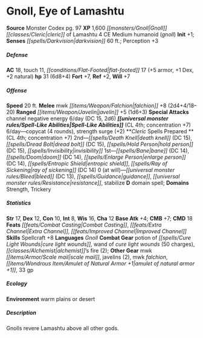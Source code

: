 ﻿---
cssclass: [monsters]
title1: Gnoll, Eye of Lamashtu
title2: Eye of Lamashtu
CR: 5
sources:
- name: Monster Codex
  page: 97
  link: http://paizo.com/products/btpy9926?Pathfinder-Roleplaying-Game-Monster-Codex
XP: 1600
race: Gnoll
classes:
- cleric of Lamashtu 4
alignment: CE
size: Medium
type: humanoid
subtypes:
- gnoll
initiative:
  bonus: 1
senses:
  darkvision: 60
AC:
  AC: 18
  touch: 11
  flat_footed: 17
  components:
    armor: 5
    dex: 1
    natural: 2
HP:
  HP: 31
  long: 6d8+4
saves:
  fort: 7
  ref: 2
  will: 7
speeds:
  base: 20
attacks:
  melee:
  - - text: mwk falchion +8 (2d4+4/18-20)
      entries:
      - - damage: 2d4+4
          crit_range: 18-20
      attack: mwk falchion
      bonus:
      - 8
  ranged:
  - - text: javelin +5 (1d6+3)
      entries:
      - - damage: 1d6+3
      attack: javelin
      bonus:
      - 5
  special:
  - channel negative energy 6/day (DC 15, 2d6)
spell_like_abilities:
  entries:
  - name: copycat
    source: default
    freq: 6/day
    other: 4 rounds
  - name: strength surge
    source: default
    freq: 6/day
    other: '+2'
  sources:
  - name: default
    CL: 4
    concentration: 7
spells:
  entries:
  - name: death knell
    source: Cleric
    level: 2
    DC: 15
  - superscripts:
    - UM
    name: dread bolt
    source: Cleric
    level: 2
    DC: 15
  - name: hold person
    source: Cleric
    level: 2
    DC: 15
  - is_domain_spell: true
    name: invisibility
    source: Cleric
    level: 2
  - name: bane
    source: Cleric
    level: 1
    DC: 14
  - name: doom
    source: Cleric
    level: 1
    DC: 14
  - is_domain_spell: true
    name: enlarge person
    source: Cleric
    level: 1
    DC: 14
  - name: entropic shield
    source: Cleric
    level: 1
  - superscripts:
    - UM
    name: ray of sickening
    source: Cleric
    level: 1
    DC: 14
  - name: bleed
    source: Cleric
    level: 0
    DC: 13
  - name: guidance
    source: Cleric
    level: 0
  - name: resistance
    source: Cleric
    level: 0
  - name: stabilize
    source: Cleric
    level: 0
  sources:
  - name: Cleric
    type: prepared
    CL: 4
    concentration: 7
    slots:
      0: at-will
    domains:
    - strength
    - trickery
ability_scores:
  STR: 17
  DEX: 12
  CON: 10
  INT: 8
  WIS: 16
  CHA: 12
BAB: 4
CMB: 7
CMD: 18
feats:
- name: Combat Casting
- name: Extra Channel
- name: Improved Channel
skills:
  Spellcraft: 8
  Perception: 3
languages:
- Gnoll
gear:
  combat:
  - potion of cure light wounds
  - wand of cure light wounds (50 charges)
  - alchemist's fire (2)
  other:
  - mwk scale mail
  - javelins (2)
  - mwk falchion
  - amulet of natural armor +1
  - 33 gp
ecology:
  environment: warm plains or desert
desc_long: Gnolls revere Lamashtu above all other gods.

---

# Gnoll, Eye of Lamashtu

**Source** Monster Codex pg. 97
**XP** 1,600
_[[monsters/Gnoll|Gnoll]]_ _[[classes/Cleric|cleric]]_ of Lamashtu 4
CE Medium humanoid (_gnoll_)
**Init** +1; **Senses** _[[spells/Darkvision|darkvision]]_ 60 ft.; Perception +3

##### Defense

**AC** 18, touch 11, _[[conditions/Flat-Footed|flat-footed]]_ 17 (+5 armor, +1 Dex, +2 natural)
**hp** 31 (6d8+4)
**Fort** +7, **Ref** +2, **Will** +7

##### Offense
**Speed** 20 ft.
**Melee** mwk _[[items/Weapon/Falchion|falchion]]_ +8 (2d4+4/18–20)
**Ranged** _[[items/Weapon/Javelin|javelin]]_ +5 (1d6+3)
**Special Attacks** channel negative energy 6/day (DC 15, 2d6)
**_[[universal monster rules/Spell-Like Abilities|Spell-Like Abilities]]_** (CL 4th; concentration +7)
6/day—copycat (4 rounds), strength surge (+2)
**_Cleric_ Spells Prepared **(CL 4th; concentration +7)
2nd—_[[spells/Death Knell|death knell]]_ (DC 15), _[[spells/Dread Bolt|dread bolt]]_ (DC 15), _[[spells/Hold Person|hold person]]_ (DC 15), _[[spells/Invisibility|invisibility]]_
1st—_[[spells/Bane|bane]]_ (DC 14), _[[spells/Doom|doom]]_ (DC 14), _[[spells/Enlarge Person|enlarge person]]_ (DC 14), _[[spells/Entropic Shield|entropic shield]]_, _[[spells/Ray of Sickening|ray of sickening]]_ (DC 14)
0 (at will)—_[[universal monster rules/Bleed|bleed]]_ (DC 13), _[[spells/Guidance|guidance]]_, _[[universal monster rules/Resistance|resistance]]_, stabilize
**D** domain spell; **Domains** Strength, Trickery

##### Statistics
**Str** 17, **Dex** 12, **Con** 10, **Int** 8, **Wis** 16, **Cha** 12
**Base Atk** +4; **CMB** +7; **CMD** 18
**Feats** _[[feats/Combat Casting|Combat Casting]]_, _[[feats/Extra Channel|Extra Channel]]_, _[[feats/Improved Channel|Improved Channel]]_
**Skills** Spellcraft +8
**Languages** _Gnoll_
**Combat Gear** potion of _[[spells/Cure Light Wounds|cure light wounds]]_, wand of _cure light wounds_ (50 charges), _[[classes/Alchemist|alchemist]]_’s fire (2); **Other Gear** mwk _[[items/Armor/Scale mail|scale mail]]_, javelins (2), mwk _falchion_, _[[items/Wondrous Item/Amulet of Natural Armor +1|amulet of natural armor +1]]_, 33 gp

##### Ecology

**Environment** warm plains or desert

##### Description

Gnolls revere Lamashtu above all other gods.